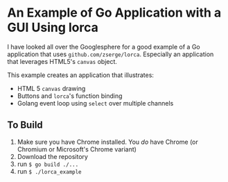 # An Example of Go Application with a GUI Using lorca 

I have looked all over the Googlesphere for a good example of a Go application 
that uses `github.com/zserge/lorca`.  Especially an application that leverages 
HTML5's `canvas` object.

This example creates an application that illustrates:  

* HTML 5 `canvas` drawing  
* Buttons and `lorca`'s function binding  
* Golang event loop using `select` over multiple channels


## To Build ##  

1. Make sure you have Chrome installed.  You _do_ have Chrome (or Chromium or Microsoft's Chrome variant)
1. Download the repository
1. run `$ go build ./...`
1. run `$ ./lorca_example`
